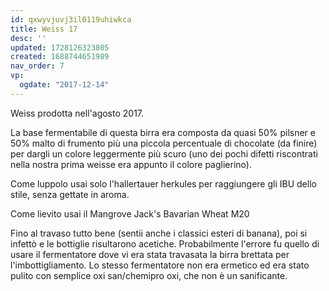 ```yaml
---
id: qxwyvjuvj3il0119uhiwkca
title: Weiss 17
desc: ''
updated: 1728126323805
created: 1688744651989
nav_order: 7
vp:
  ogdate: "2017-12-14"
---
```

Weiss prodotta nell'agosto 2017.

La base fermentabile di questa birra era composta da quasi 50% pilsner e 50% malto di frumento più una piccola percentuale di chocolate (da finire) per dargli un colore leggermente più scuro (uno dei pochi difetti riscontrati nella nostra prima weisse era appunto il colore paglierino).

Come luppolo usai solo l'hallertauer herkules per raggiungere gli IBU dello stile, senza gettate in aroma.

Come lievito usai il Mangrove Jack's Bavarian Wheat M20

Fino al travaso tutto bene (sentii anche i classici esteri di banana), poi si infettò e le bottiglie risultarono acetiche. Probabilmente l'errore fu quello di usare il fermentatore dove vi era stata travasata la birra brettata per l'imbottigliamento. Lo stesso fermentatore non era ermetico ed era stato pulito con semplice oxi san/chemipro oxi, che non è un sanificante.
